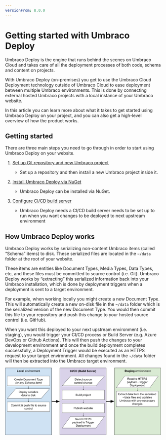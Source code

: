 ```yaml
---
versionFrom: 8.0.0
---
```


# Getting started with Umbraco Deploy

Umbraco Deploy is the engine that runs behind the scenes on Umbraco Cloud and takes care of all the deployment processes of both code, schema and content on projects.

With Umbraco Deploy (on-premises) you get to use the Umbraco Cloud Deployment technology outside of Umbraco Cloud to ease deployment between multiple Umbraco environments. This is done by connecting external hosted Umbraco projects with a local instance of your Umbraco website.

In this article you can learn more about what it takes to get started using Umbraco Deploy on your project, and you can also get a high-level overview of how the product works.

## Getting started

There are three main steps you need to go through in order to start using Umbraco Deploy on your website.

1. [Set up Git repository and new Umbraco project](../installation/new-site#set-up-git-repository-and-umbraco-project)
    - Set up a repository and then install a new Umbraco project inside it.

2. [Install Umbraco Deploy via NuGet](../Installation/new-site#installing-and-setting-up-umbraco-deploy)
    - Umbraco Deploy can be installed via NuGet.

3. [Configure CI/CD build server](../Installation/new-site#setting-up-cicd-build-server-with-github-actions)
    - Umbraco Deploy needs a CI/CD build server needs to be set up to run when you want changes to be deployed to next upstream environment

## How Umbraco Deploy works

Umbraco Deploy works by serializing non-content Umbraco items (called “Schema” items) to disk. These serialized files are located in the `~/data` folder at the root of your website.

These items are entities like Document Types, Media Types, Data Types, etc, and these files must be committed to source control (i.e. Git). Umbraco Deploy works by “extracting” this serialized information back into your Umbraco installation, which is done by deployment triggers when a deployment is sent to a target environment.

For example, when working locally you might create a new Document Type. This will automatically create a new on-disk file in the `~/data` folder which is the serialized version of the new Document Type. You would then commit this file to your repository and push this change to your hosted source control (i.e. GitHub).

When you want this deployed to your next upstream environment (i.e. staging), you would trigger your CI/CD process or Build Server (e.g. Azure DevOps or Github Actions). This will then push the changes to your development environment and once the build deployment completes successfully, a Deployment Trigger would be executed as an HTTPS request to your target environment. All changes found in the `~/data` folder will then be extracted into the Umbraco target environment.

![Deploy workflow](images/Deploy_concept.png)
